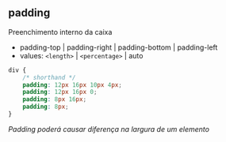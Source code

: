 ## padding
Preenchimento interno da caixa

- padding-top | padding-right | padding-bottom | padding-left
- values: `<length>` | `<percentage>` | auto

```css
div {
    /* shorthand */
    padding: 12px 16px 10px 4px;
    padding: 12px 16px 0;
    padding: 8px 16px;
    padding: 8px;
}
```

*Padding poderá causar diferença na largura de um elemento*